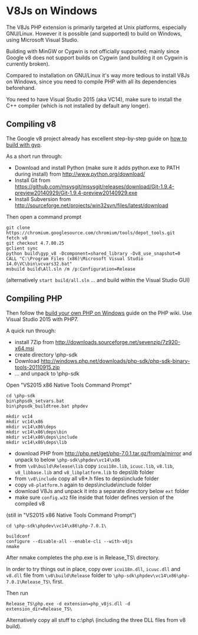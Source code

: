 V8Js on Windows
===============

The V8Js PHP extension is primarily targeted at Unix platforms, especially
GNU/Linux.  However it is possible (and supported) to build on Windows, using
Microsoft Visual Studio.

Building with MinGW or Cygwin is not officially supported; mainly since
Google v8 does not support builds on Cygwin (and building it on Cygwin is
currently broken).

Compared to installation on GNU/Linux it's way more tedious to install V8Js
on Windows, since you need to compile PHP with all its dependencies beforehand.

You need to have Visual Studio 2015 (aka VC14), make sure to install the C++
compiler (which is not installed by default any longer).

Compiling v8
------------

The Google v8 project already has excellent step-by-step guide on
[how to build with gyp](https://github.com/v8/v8/wiki/Building%20with%20Gyp).

As a short run through:

* Download and install Python (make sure it adds python.exe to PATH during install)
  from http://www.python.org/download/
* Install Git from https://github.com/msysgit/msysgit/releases/download/Git-1.9.4-preview20140929/Git-1.9.4-preview20140929.exe
* Install Subversion from http://sourceforge.net/projects/win32svn/files/latest/download

Then open a command prompt

```
git clone https://chromium.googlesource.com/chromium/tools/depot_tools.git 
fetch v8
git checkout 4.7.80.25
gclient sync
python build\gyp_v8 -Dcomponent=shared_library -Dv8_use_snapshot=0
CALL "C:\Program Files (x86)\Microsoft Visual Studio 14.0\VC\bin\vcvars32.bat"
msbuild build\All.sln /m /p:Configuration=Release
```

(alternatively `start build/all.sln` ... and build within the Visual Studio GUI)



Compiling PHP
-------------

Then follow the [build your own PHP on Windows](https://wiki.php.net/internals/windows/stepbystepbuild)
guide on the PHP wiki.  Use Visual Studio 2015 with PHP7.

A quick run through:

* install 7Zip from http://downloads.sourceforge.net/sevenzip/7z920-x64.msi
* create directory \php-sdk
* Download http://windows.php.net/downloads/php-sdk/php-sdk-binary-tools-20110915.zip
* ... and unpack to \php-sdk

Open "VS2015 x86 Native Tools Command Prompt"

```
cd \php-sdk
bin\phpsdk_setvars.bat
bin\phpsdk_buildtree.bat phpdev

mkdir vc14
mkdir vc14\x86
mkdir vc14\x86\deps
mkdir vc14\x86\deps\bin
mkdir vc14\x86\deps\include
mkdir vc14\x86\deps\lib
```

* download PHP from http://php.net/get/php-7.0.1.tar.gz/from/a/mirror
  and unpack to below `\php-sdk\phpdev\vc14\x86`
* from `\v8\build\Release\lib` copy `icui18n.lib`, `icuuc.lib`, `v8.lib`,
  `v8_libbase.lib` and `v8_libplatform.lib` to deps\lib folder
* from `\v8\include` copy all v8*.h files to deps\include folder
* copy `v8-platform.h` again to deps\include\include folder
* download V8Js and unpack it into a separate directory below `ext` folder
* make sure `config.w32` file inside that folder defines version of the compiled v8

(still in "VS2015 x86 Native Tools Command Prompt")

```
cd \php-sdk\phpdev\vc14\x86\php-7.0.1\

buildconf
configure --disable-all --enable-cli --with-v8js
nmake
```

After nmake completes the php.exe is in Release_TS\ directory.

In order to try things out in place, copy over `icui18n.dll`, `icuuc.dll` and
`v8.dll` file from `\v8\build\Release` folder to
`\php-sdk\phpdev\vc14\x86\php-7.0.1\Release_TS\` first.

Then run

```
Release_TS\php.exe -d extension=php_v8js.dll -d extension_dir=Release_TS\
```

Alternatively copy all stuff to c:\php\ (including the three DLL files from
v8 build).
